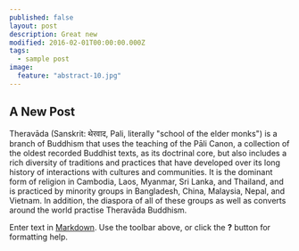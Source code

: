 ```yaml
---
published: false
layout: post
description: Great new
modified: 2016-02-01T00:00:00.000Z
tags: 
  - sample post
image: 
  feature: "abstract-10.jpg"
---
```



## A New Post

Theravāda (Sanskrit: थेरवाद, Pali, literally "school of the elder monks") is a branch of Buddhism that uses the teaching of the Pāli Canon, a collection of the oldest recorded Buddhist texts, as its doctrinal core, but also includes a rich diversity of traditions and practices that have developed over its long history of interactions with cultures and communities. It is the dominant form of religion in Cambodia, Laos, Myanmar, Sri Lanka, and Thailand, and is practiced by minority groups in Bangladesh, China, Malaysia, Nepal, and Vietnam. In addition, the diaspora of all of these groups as well as converts around the world practise Theravāda Buddhism.

Enter text in [Markdown](http://daringfireball.net/projects/markdown/). Use the toolbar above, or click the **?** button for formatting help.
